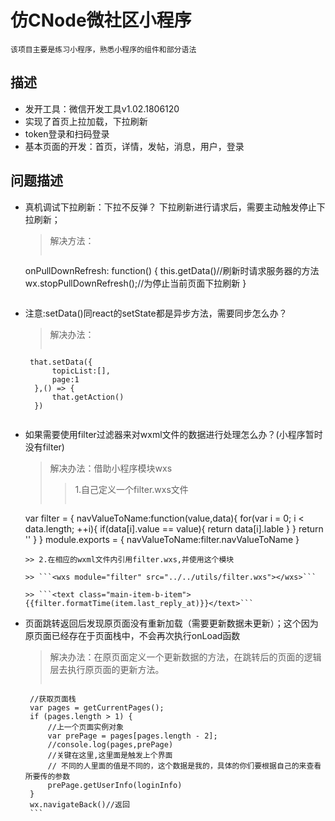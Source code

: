 # 仿CNode微社区小程序
    该项目主要是练习小程序，熟悉小程序的组件和部分语法
## 描述
 * 发开工具：微信开发工具v1.02.1806120
 * 实现了首页上拉加载，下拉刷新
 * token登录和扫码登录
 * 基本页面的开发：首页，详情，发帖，消息，用户，登录

 ## 问题描述
 * 真机调试下拉刷新：下拉不反弹？
   下拉刷新进行请求后，需要主动触发停止下拉刷新；
   > 解决方法：
   >  ```
    onPullDownRefresh: function() {
        this.getData()//刷新时请求服务器的方法
        wx.stopPullDownRefresh();//为停止当前页面下拉刷新
    }
     ```
 * 注意:setData()同react的setState都是异步方法，需要同步怎么办？
    > 解决办法：
    > ```
        that.setData({
             topicList:[],
             page:1
         },() => {
             that.getAction()
         })
     ```
 * 如果需要使用filter过滤器来对wxml文件的数据进行处理怎么办？(小程序暂时没有filter)
    > 解决办法：借助小程序模块wxs
    >> 1.自己定义一个filter.wxs文件
    >> ```
    var filter = {
         navValueToName:function(value,data){
            for(var i = 0; i < data.length; ++i){
            if(data[i].value == value){
                 return data[i].lable
             }
            }
            return ''
         }
     }
     module.exports = {
       navValueToName:filter.navValueToName
     }
     ```
    >> 2.在相应的wxml文件内引用filter.wxs,并使用这个模块

    >> ```<wxs module="filter" src="../../utils/filter.wxs"></wxs>```

    >> ```<text class="main-item-b-item">{{filter.formatTime(item.last_reply_at)}}</text>```
 * 页面跳转返回后发现原页面没有重新加载（需要更新数据未更新）；这个因为原页面已经存在于页面栈中，不会再次执行onLoad函数
    > 解决办法：在原页面定义一个更新数据的方法，在跳转后的页面的逻辑层去执行原页面的更新方法。
    > ```
        //获取页面栈
        var pages = getCurrentPages();
        if (pages.length > 1) {
            //上一个页面实例对象
            var prePage = pages[pages.length - 2];
            //console.log(pages,prePage)
            //关键在这里,这里面是触发上个界面
            // 不同的人里面的值是不同的，这个数据是我的，具体的你们要根据自己的来查看所要传的参数
            prePage.getUserInfo(loginInfo)
        }
        wx.navigateBack()//返回
        ```